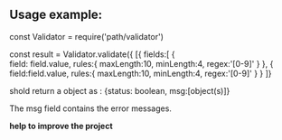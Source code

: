 <h2> Usage example: </h2>

const Validator = require('path/validator')

const result = Validator.validate({
            [{
                fields:[
                  {   
                      field: field.value,
                      rules:{
                          maxLength:10,
                          minLength:4,
                          regex:'[0-9]'
                      }
                  },
                  {
                      field:field.value,
                      rules:{
                          maxLength:10,
                          minLength:4,
                          regex:'[0-9]'
                      }
                  }
              ]}

shold return a object as : {status: boolean, msg:[object(s)]}

The msg field contains the error messages.

<b> help to improve the project </b>
